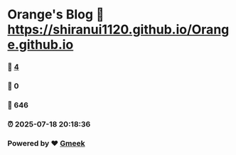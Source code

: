 # Orange's Blog :link: https://shiranui1120.github.io/Orange.github.io 
### :page_facing_up: [4](https://shiranui1120.github.io/Orange.github.io/tag.html) 
### :speech_balloon: 0 
### :hibiscus: 646 
### :alarm_clock: 2025-07-18 20:18:36 
### Powered by :heart: [Gmeek](https://github.com/Meekdai/Gmeek)
